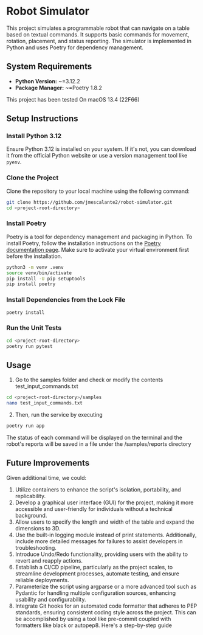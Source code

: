 # Robot Simulator

This project simulates a programmable robot that can navigate on a table based on textual commands. It supports basic commands for movement, rotation, placement, and status reporting. The simulator is implemented in Python and uses Poetry for dependency management.

## System Requirements

- **Python Version:** ~=3.12.2
- **Package Manager:** ~=Poetry 1.8.2

This project has been tested On macOS 13.4 (22F66)

## Setup Instructions

### Install Python 3.12

Ensure Python 3.12 is installed on your system. If it's not, you can download it from the official Python website or use a version management tool like `pyenv`.

### Clone the Project

Clone the repository to your local machine using the following command:

```bash
git clone https://github.com/jmescalante2/robot-simulator.git
cd <project-root-directory>
```

### Install Poetry

Poetry is a tool for dependency management and packaging in Python. To install Poetry, follow the installation instructions on the [Poetry documentation page](https://python-poetry.org/docs/#installation). Make sure to activate your virtual environment first before the installation.

```bash
python3 -m venv .venv
source venv/bin/activate
pip install -U pip setuptools
pip install poetry
```

### Install Dependencies from the Lock File
```bash
poetry install
```

### Run the Unit Tests
```bash
cd <project-root-directory>
poetry run pytest
```

## Usage
1. Go to the samples folder and check or modify the contents test_input_commands.txt
```bash
cd <project-root-directory>/samples
nano test_input_commands.txt
```
2. Then, run the service by executing
```bash
poetry run app
``` 
The status of each command will be displayed on the terminal and the robot's reports will be saved in a file under the <project-root-directory>/samples/reports directory

## Future Improvements
Given additional time, we could:

1. Utilize containers to enhance the script's isolation, portability, and replicability.
2. Develop a graphical user interface (GUI) for the project, making it more accessible and user-friendly for individuals without a technical background.
3. Allow users to specify the length and width of the table and expand the dimensions to 3D.
5. Use the built-in logging module instead of print statements. Additionally, include more detailed messages for failures to assist developers in troubleshooting.
6. Introduce Undo/Redo functionality, providing users with the ability to revert and reapply actions.
7. Establish a CI/CD pipeline, particularly as the project scales, to streamline development processes, automate testing, and ensure reliable deployments.
8. Parameterize the script using argparse or a more advanced tool such as Pydantic for handling multiple configuration sources, enhancing usability and configurability.
9. Integrate Git hooks for an automated code formatter that adheres to PEP standards, ensuring consistent coding style across the project. This can be accomplished by using a tool like pre-commit coupled with formatters like black or autopep8. Here's a step-by-step guide
 

